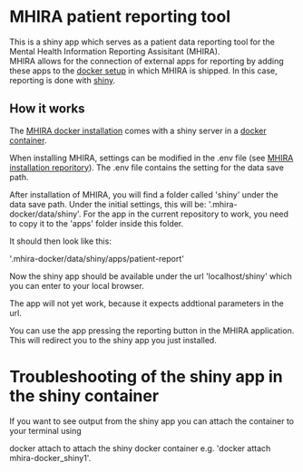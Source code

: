# MHIRA patient reporting tool
This is a shiny app which serves as a patient data reporting tool for the Mental Health Information Reporting Assisitant (MHIRA).  
MHIRA allows for the connection of external apps for reporting by adding these apps to the [docker setup](https://www.docker.com/) in which MHIRA is shipped.
In this case, reporting is done with [shiny](https://www.rstudio.com/products/shiny/shiny-server/).

## How it works

The [MHIRA docker installation](https://github.com/mhira-project/mhira-docker) comes with a shiny server in a [docker container](https://hub.docker.com/r/rocker/shiny-verse).

When installing MHIRA, settings can be modified in the .env file (see [MHIRA installation reporitory](https://github.com/mhira-project/mhira-docker)).
The .env file contains the setting for the data save path. 

After installation of MHIRA, you will find a folder called 'shiny' under the data save path. Under the initial settings, this will be: '.mhira-docker/data/shiny'. 
For the app in the current repository to work, you need to copy it to the 'apps' folder inside this folder.

It should then look like this: 

'.mhira-docker/data/shiny/apps/patient-report'

Now the shiny app should be available under the url 'localhost/shiny' which you can enter to your local browser. 

The app will not yet work, because it expects addtional parameters in the url. 

You can use the app pressing the reporting button in the MHIRA application. This will redirect you to the shiny app you just installed. 


# Troubleshooting of the shiny app in the shiny container

If you want to see output from the shiny app you can attach the container to your terminal using 

docker attach to attach the shiny docker container e.g. 'docker attach mhira-docker_shiny1'.
